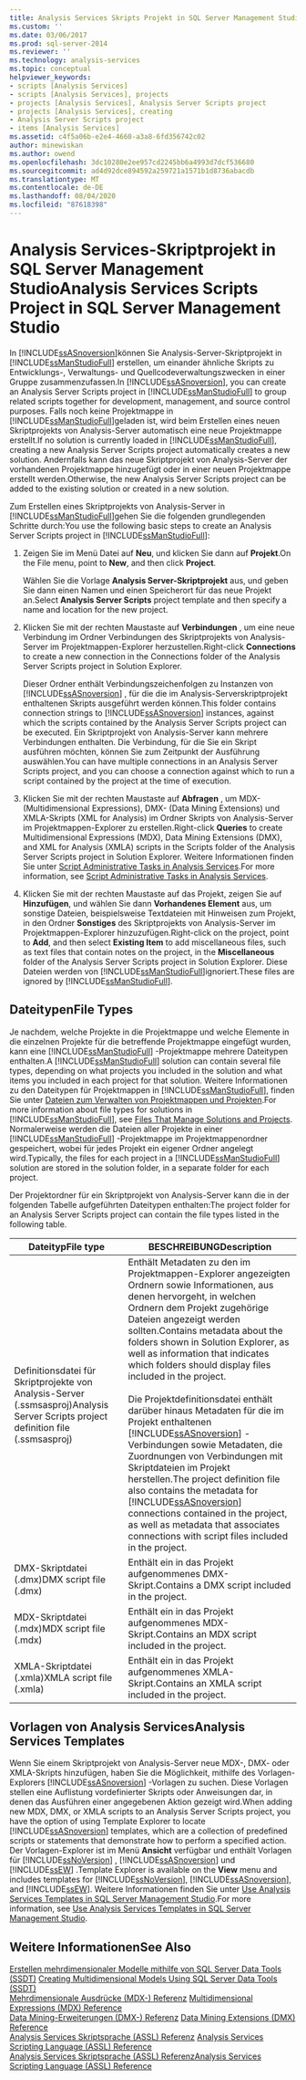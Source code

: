 ```yaml
---
title: Analysis Services Skripts Projekt in SQL Server Management Studio | Microsoft-Dokumentation
ms.custom: ''
ms.date: 03/06/2017
ms.prod: sql-server-2014
ms.reviewer: ''
ms.technology: analysis-services
ms.topic: conceptual
helpviewer_keywords:
- scripts [Analysis Services]
- scripts [Analysis Services], projects
- projects [Analysis Services], Analysis Server Scripts project
- projects [Analysis Services], creating
- Analysis Server Scripts project
- items [Analysis Services]
ms.assetid: c4f5a06b-e2e4-4660-a3a8-6fd356742c02
author: minewiskan
ms.author: owend
ms.openlocfilehash: 3dc10280e2ee957cd2245bb6a4993d7dcf536680
ms.sourcegitcommit: ad4d92dce894592a259721a1571b1d8736abacdb
ms.translationtype: MT
ms.contentlocale: de-DE
ms.lasthandoff: 08/04/2020
ms.locfileid: "87618398"
---
```

# <a name="analysis-services-scripts-project-in-sql-server-management-studio"></a><span data-ttu-id="ef37c-102">Analysis Services-Skriptprojekt in SQL Server Management Studio</span><span class="sxs-lookup"><span data-stu-id="ef37c-102">Analysis Services Scripts Project in SQL Server Management Studio</span></span>
  <span data-ttu-id="ef37c-103">In [!INCLUDE[ssASnoversion](../../includes/ssasnoversion-md.md)]können Sie Analysis-Server-Skriptprojekt in [!INCLUDE[ssManStudioFull](../../includes/ssmanstudiofull-md.md)] erstellen, um einander ähnliche Skripts zu Entwicklungs-, Verwaltungs- und Quellcodeverwaltungszwecken in einer Gruppe zusammenzufassen.</span><span class="sxs-lookup"><span data-stu-id="ef37c-103">In [!INCLUDE[ssASnoversion](../../includes/ssasnoversion-md.md)], you can create an Analysis Server Scripts project in [!INCLUDE[ssManStudioFull](../../includes/ssmanstudiofull-md.md)] to group related scripts together for development, management, and source control purposes.</span></span> <span data-ttu-id="ef37c-104">Falls noch keine Projektmappe in [!INCLUDE[ssManStudioFull](../../includes/ssmanstudiofull-md.md)]geladen ist, wird beim Erstellen eines neuen Skriptprojekts von Analysis-Server automatisch eine neue Projektmappe erstellt.</span><span class="sxs-lookup"><span data-stu-id="ef37c-104">If no solution is currently loaded in [!INCLUDE[ssManStudioFull](../../includes/ssmanstudiofull-md.md)], creating a new Analysis Server Scripts project automatically creates a new solution.</span></span> <span data-ttu-id="ef37c-105">Andernfalls kann das neue Skriptprojekt von Analysis-Server der vorhandenen Projektmappe hinzugefügt oder in einer neuen Projektmappe erstellt werden.</span><span class="sxs-lookup"><span data-stu-id="ef37c-105">Otherwise, the new Analysis Server Scripts project can be added to the existing solution or created in a new solution.</span></span>  
  
 <span data-ttu-id="ef37c-106">Zum Erstellen eines Skriptprojekts von Analysis-Server in [!INCLUDE[ssManStudioFull](../../includes/ssmanstudiofull-md.md)]gehen Sie die folgenden grundlegenden Schritte durch:</span><span class="sxs-lookup"><span data-stu-id="ef37c-106">You use the following basic steps to create an Analysis Server Scripts project in [!INCLUDE[ssManStudioFull](../../includes/ssmanstudiofull-md.md)]:</span></span>  
  
1.  <span data-ttu-id="ef37c-107">Zeigen Sie im Menü Datei auf **Neu**, und klicken Sie dann auf **Projekt**.</span><span class="sxs-lookup"><span data-stu-id="ef37c-107">On the File menu, point to **New**, and then click **Project**.</span></span>  
  
     <span data-ttu-id="ef37c-108">Wählen Sie die Vorlage **Analysis Server-Skriptprojekt** aus, und geben Sie dann einen Namen und einen Speicherort für das neue Projekt an.</span><span class="sxs-lookup"><span data-stu-id="ef37c-108">Select **Analysis Server Scripts** project template and then specify a name and location for the new project.</span></span>  
  
2.  <span data-ttu-id="ef37c-109">Klicken Sie mit der rechten Maustaste auf **Verbindungen** , um eine neue Verbindung im Ordner Verbindungen des Skriptprojekts von Analysis-Server im Projektmappen-Explorer herzustellen.</span><span class="sxs-lookup"><span data-stu-id="ef37c-109">Right-click **Connections** to create a new connection in the Connections folder of the Analysis Server Scripts project in Solution Explorer.</span></span>  
  
     <span data-ttu-id="ef37c-110">Dieser Ordner enthält Verbindungszeichenfolgen zu Instanzen von [!INCLUDE[ssASnoversion](../../includes/ssasnoversion-md.md)] , für die die im Analysis-Serverskriptprojekt enthaltenen Skripts ausgeführt werden können.</span><span class="sxs-lookup"><span data-stu-id="ef37c-110">This folder contains connection strings to [!INCLUDE[ssASnoversion](../../includes/ssasnoversion-md.md)] instances, against which the scripts contained by the Analysis Server Scripts project can be executed.</span></span> <span data-ttu-id="ef37c-111">Ein Skriptprojekt von Analysis-Server kann mehrere Verbindungen enthalten. Die Verbindung, für die Sie ein Skript ausführen möchten, können Sie zum Zeitpunkt der Ausführung auswählen.</span><span class="sxs-lookup"><span data-stu-id="ef37c-111">You can have multiple connections in an Analysis Server Scripts project, and you can choose a connection against which to run a script contained by the project at the time of execution.</span></span>  
  
3.  <span data-ttu-id="ef37c-112">Klicken Sie mit der rechten Maustaste auf **Abfragen** , um MDX- (Multidimensional Expressions), DMX- (Data Mining Extensions) und XMLA-Skripts (XML for Analysis) im Ordner Skripts von Analysis-Server im Projektmappen-Explorer zu erstellen.</span><span class="sxs-lookup"><span data-stu-id="ef37c-112">Right-click **Queries** to create Multidimensional Expressions (MDX), Data Mining Extensions (DMX), and XML for Analysis (XMLA) scripts in the Scripts folder of the Analysis Server Scripts project in Solution Explorer.</span></span> <span data-ttu-id="ef37c-113">Weitere Informationen finden Sie unter [Script Administrative Tasks in Analysis Services](../script-administrative-tasks-in-analysis-services.md).</span><span class="sxs-lookup"><span data-stu-id="ef37c-113">For more information, see [Script Administrative Tasks in Analysis Services](../script-administrative-tasks-in-analysis-services.md).</span></span>  
  
4.  <span data-ttu-id="ef37c-114">Klicken Sie mit der rechten Maustaste auf das Projekt, zeigen Sie auf **Hinzufügen**, und wählen Sie dann **Vorhandenes Element** aus, um sonstige Dateien, beispielsweise Textdateien mit Hinweisen zum Projekt, in den Ordner **Sonstiges** des Skriptprojekts von Analysis-Server im Projektmappen-Explorer hinzuzufügen.</span><span class="sxs-lookup"><span data-stu-id="ef37c-114">Right-click on the project, point to **Add**, and then select **Existing Item** to add miscellaneous files, such as text files that contain notes on the project, in the **Miscellaneous** folder of the Analysis Server Scripts project in Solution Explorer.</span></span> <span data-ttu-id="ef37c-115">Diese Dateien werden von [!INCLUDE[ssManStudioFull](../../includes/ssmanstudiofull-md.md)]ignoriert.</span><span class="sxs-lookup"><span data-stu-id="ef37c-115">These files are ignored by [!INCLUDE[ssManStudioFull](../../includes/ssmanstudiofull-md.md)].</span></span>  
  
## <a name="file-types"></a><span data-ttu-id="ef37c-116">Dateitypen</span><span class="sxs-lookup"><span data-stu-id="ef37c-116">File Types</span></span>  
 <span data-ttu-id="ef37c-117">Je nachdem, welche Projekte in die Projektmappe und welche Elemente in die einzelnen Projekte für die betreffende Projektmappe eingefügt wurden, kann eine [!INCLUDE[ssManStudioFull](../../includes/ssmanstudiofull-md.md)] -Projektmappe mehrere Dateitypen enthalten.</span><span class="sxs-lookup"><span data-stu-id="ef37c-117">A [!INCLUDE[ssManStudioFull](../../includes/ssmanstudiofull-md.md)] solution can contain several file types, depending on what projects you included in the solution and what items you included in each project for that solution.</span></span> <span data-ttu-id="ef37c-118">Weitere Informationen zu den Dateitypen für Projektmappen in [!INCLUDE[ssManStudioFull](../../includes/ssmanstudiofull-md.md)], finden Sie unter [Dateien zum Verwalten von Projektmappen und Projekten](../../ssms/solution/files-that-manage-solutions-and-projects.md).</span><span class="sxs-lookup"><span data-stu-id="ef37c-118">For more information about file types for solutions in [!INCLUDE[ssManStudioFull](../../includes/ssmanstudiofull-md.md)], see [Files That Manage Solutions and Projects](../../ssms/solution/files-that-manage-solutions-and-projects.md).</span></span> <span data-ttu-id="ef37c-119">Normalerweise werden die Dateien aller Projekte in einer [!INCLUDE[ssManStudioFull](../../includes/ssmanstudiofull-md.md)] -Projektmappe im Projektmappenordner gespeichert, wobei für jedes Projekt ein eigener Ordner angelegt wird.</span><span class="sxs-lookup"><span data-stu-id="ef37c-119">Typically, the files for each project in a [!INCLUDE[ssManStudioFull](../../includes/ssmanstudiofull-md.md)] solution are stored in the solution folder, in a separate folder for each project.</span></span>  
  
 <span data-ttu-id="ef37c-120">Der Projektordner für ein Skriptprojekt von Analysis-Server kann die in der folgenden Tabelle aufgeführten Dateitypen enthalten:</span><span class="sxs-lookup"><span data-stu-id="ef37c-120">The project folder for an Analysis Server Scripts project can contain the file types listed in the following table.</span></span>  
  
|<span data-ttu-id="ef37c-121">Dateityp</span><span class="sxs-lookup"><span data-stu-id="ef37c-121">File type</span></span>|<span data-ttu-id="ef37c-122">BESCHREIBUNG</span><span class="sxs-lookup"><span data-stu-id="ef37c-122">Description</span></span>|  
|---------------|-----------------|  
|<span data-ttu-id="ef37c-123">Definitionsdatei für Skriptprojekte von Analysis-Server (.ssmsasproj)</span><span class="sxs-lookup"><span data-stu-id="ef37c-123">Analysis Server Scripts project definition file (.ssmsasproj)</span></span>|<span data-ttu-id="ef37c-124">Enthält Metadaten zu den im Projektmappen-Explorer angezeigten Ordnern sowie Informationen, aus denen hervorgeht, in welchen Ordnern dem Projekt zugehörige Dateien angezeigt werden sollten.</span><span class="sxs-lookup"><span data-stu-id="ef37c-124">Contains metadata about the folders shown in Solution Explorer, as well as information that indicates which folders should display files included in the project.</span></span><br /><br /> <span data-ttu-id="ef37c-125">Die Projektdefinitionsdatei enthält darüber hinaus Metadaten für die im Projekt enthaltenen [!INCLUDE[ssASnoversion](../../includes/ssasnoversion-md.md)] -Verbindungen sowie Metadaten, die Zuordnungen von Verbindungen mit Skriptdateien im Projekt herstellen.</span><span class="sxs-lookup"><span data-stu-id="ef37c-125">The project definition file also contains the metadata for [!INCLUDE[ssASnoversion](../../includes/ssasnoversion-md.md)] connections contained in the project, as well as metadata that associates connections with script files included in the project.</span></span>|  
|<span data-ttu-id="ef37c-126">DMX-Skriptdatei (.dmx)</span><span class="sxs-lookup"><span data-stu-id="ef37c-126">DMX script file (.dmx)</span></span>|<span data-ttu-id="ef37c-127">Enthält ein in das Projekt aufgenommenes DMX-Skript.</span><span class="sxs-lookup"><span data-stu-id="ef37c-127">Contains a DMX script included in the project.</span></span>|  
|<span data-ttu-id="ef37c-128">MDX-Skriptdatei (.mdx)</span><span class="sxs-lookup"><span data-stu-id="ef37c-128">MDX script file (.mdx)</span></span>|<span data-ttu-id="ef37c-129">Enthält ein in das Projekt aufgenommenes MDX-Skript.</span><span class="sxs-lookup"><span data-stu-id="ef37c-129">Contains an MDX script included in the project.</span></span>|  
|<span data-ttu-id="ef37c-130">XMLA-Skriptdatei (.xmla)</span><span class="sxs-lookup"><span data-stu-id="ef37c-130">XMLA script file (.xmla)</span></span>|<span data-ttu-id="ef37c-131">Enthält ein in das Projekt aufgenommenes XMLA-Skript.</span><span class="sxs-lookup"><span data-stu-id="ef37c-131">Contains an XMLA script included in the project.</span></span>|  
  
## <a name="analysis-services-templates"></a><span data-ttu-id="ef37c-132">Vorlagen von Analysis Services</span><span class="sxs-lookup"><span data-stu-id="ef37c-132">Analysis Services Templates</span></span>  
 <span data-ttu-id="ef37c-133">Wenn Sie einem Skriptprojekt von Analysis-Server neue MDX-, DMX- oder XMLA-Skripts hinzufügen, haben Sie die Möglichkeit, mithilfe des Vorlagen-Explorers [!INCLUDE[ssASnoversion](../../includes/ssasnoversion-md.md)] -Vorlagen zu suchen. Diese Vorlagen stellen eine Auflistung vordefinierter Skripts oder Anweisungen dar, in denen das Ausführen einer angegebenen Aktion gezeigt wird.</span><span class="sxs-lookup"><span data-stu-id="ef37c-133">When adding new MDX, DMX, or XMLA scripts to an Analysis Server Scripts project, you have the option of using Template Explorer to locate [!INCLUDE[ssASnoversion](../../includes/ssasnoversion-md.md)] templates, which are a collection of predefined scripts or statements that demonstrate how to perform a specified action.</span></span> <span data-ttu-id="ef37c-134">Der Vorlagen-Explorer ist im Menü **Ansicht** verfügbar und enthält Vorlagen für [!INCLUDE[ssNoVersion](../../includes/ssnoversion-md.md)] , [!INCLUDE[ssASnoversion](../../includes/ssasnoversion-md.md)] und [!INCLUDE[ssEW](../../includes/ssew-md.md)] .</span><span class="sxs-lookup"><span data-stu-id="ef37c-134">Template Explorer is available on the **View** menu and includes templates for [!INCLUDE[ssNoVersion](../../includes/ssnoversion-md.md)], [!INCLUDE[ssASnoversion](../../includes/ssasnoversion-md.md)], and [!INCLUDE[ssEW](../../includes/ssew-md.md)].</span></span> <span data-ttu-id="ef37c-135">Weitere Informationen finden Sie unter [Use Analysis Services Templates in SQL Server Management Studio](use-analysis-services-templates-in-sql-server-management-studio.md).</span><span class="sxs-lookup"><span data-stu-id="ef37c-135">For more information, see [Use Analysis Services Templates in SQL Server Management Studio](use-analysis-services-templates-in-sql-server-management-studio.md).</span></span>  
  
## <a name="see-also"></a><span data-ttu-id="ef37c-136">Weitere Informationen</span><span class="sxs-lookup"><span data-stu-id="ef37c-136">See Also</span></span>  
 <span data-ttu-id="ef37c-137">[Erstellen mehrdimensionaler Modelle mithilfe von SQL Server Data Tools &#40;SSDT&#41;](../multidimensional-models/creating-multidimensional-models-using-sql-server-data-tools-ssdt.md) </span><span class="sxs-lookup"><span data-stu-id="ef37c-137">[Creating Multidimensional Models Using SQL Server Data Tools &#40;SSDT&#41;](../multidimensional-models/creating-multidimensional-models-using-sql-server-data-tools-ssdt.md) </span></span>  
 <span data-ttu-id="ef37c-138">[Mehrdimensionale Ausdrücke &#40;MDX-&#41; Referenz](/sql/mdx/multidimensional-expressions-mdx-reference) </span><span class="sxs-lookup"><span data-stu-id="ef37c-138">[Multidimensional Expressions &#40;MDX&#41; Reference](/sql/mdx/multidimensional-expressions-mdx-reference) </span></span>  
 <span data-ttu-id="ef37c-139">[Data Mining-Erweiterungen &#40;DMX-&#41; Referenz](/sql/dmx/data-mining-extensions-dmx-reference) </span><span class="sxs-lookup"><span data-stu-id="ef37c-139">[Data Mining Extensions &#40;DMX&#41; Reference](/sql/dmx/data-mining-extensions-dmx-reference) </span></span>  
 <span data-ttu-id="ef37c-140">[Analysis Services Skriptsprache &#40;ASSL&#41; Referenz](https://docs.microsoft.com/bi-reference/assl/analysis-services-scripting-language-assl-for-xmla) </span><span class="sxs-lookup"><span data-stu-id="ef37c-140">[Analysis Services Scripting Language &#40;ASSL&#41; Reference](https://docs.microsoft.com/bi-reference/assl/analysis-services-scripting-language-assl-for-xmla) </span></span>  
 [<span data-ttu-id="ef37c-141">Analysis Services Skriptsprache &#40;ASSL&#41; Referenz</span><span class="sxs-lookup"><span data-stu-id="ef37c-141">Analysis Services Scripting Language &#40;ASSL&#41; Reference</span></span>](https://docs.microsoft.com/bi-reference/assl/analysis-services-scripting-language-assl-for-xmla)  
  
  
